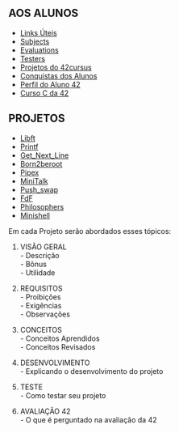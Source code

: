 ## AOS ALUNOS
- [Links Úteis](https://github.com/danielmourajc/42cursus/blob/main/Links%20%C3%9Ateis.md)
- [Subjects](https://github.com/danielmourajc/42cursus/tree/main/Subjects%2042)
- [Evaluations](https://github.com/danielmourajc/42cursus/tree/main/Evaluations%2042)
- [Testers](https://github.com/danielmourajc/42cursus/blob/main/Testers%2042.md)
- [Projetos do 42cursus](https://github.com/danielmourajc/42cursus/blob/main/Lista%20dos%20Projetos%20do%2042Cursus.md)
- [Conquistas dos Alunos](https://github.com/danielmourajc/42cursus/blob/main/Conquistas%20dos%20Alunos%2042.md)
- [Perfil do Aluno 42](https://github.com/danielmourajc/42cursus/blob/main/Perfil%20do%20Aluno%2042.md)
- [Curso C da 42](https://github.com/danielmourajc/42cursus/blob/main/Curso%20em%20C%20da%2042%20(Youtube).md)

## PROJETOS
- [Libft](https://github.com/danielmourajc/42cursus/tree/main/01.%20Libft)
- [Printf](https://github.com/danielmourajc/42cursus/tree/main/02.%20Printf)
- [Get_Next_Line](https://github.com/danielmourajc/42cursus/tree/main/03.%20Get_Next_Line)
- [Born2beroot](https://github.com/danielmourajc/42cursus/tree/main/04.%20Born2beroot)
- [Pipex]()
- [MiniTalk]()
- [Push_swap]()
- [FdF]()
- [Philosophers]()
- [Minishell]()

Em cada Projeto serão abordados esses tópicos:
1. VISÃO GERAL<br>
\- Descrição<br>
\- Bônus<br>
\- Utilidade<br>

2. REQUISITOS<br>
\- Proibições<br>
\- Exigências<br>
\- Observações

3. CONCEITOS<br>
\- Conceitos Aprendidos<br>
\- Conceitos Revisados

4. DESENVOLVIMENTO<br>
\- Explicando o desenvolvimento do projeto<br>

5. TESTE<br>
\- Como testar seu projeto<br>

6. AVALIAÇÃO 42<br>
\- O que é perguntado na avaliação da 42<br>
